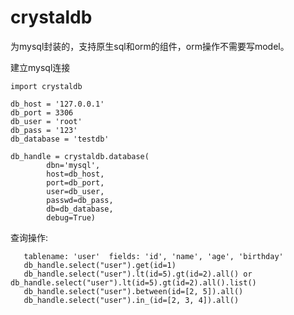 # crystaldb

为mysql封装的，支持原生sql和orm的组件，orm操作不需要写model。

建立mysql连接

    import crystaldb

    db_host = '127.0.0.1'
    db_port = 3306
    db_user = 'root'
    db_pass = '123'
    db_database = 'testdb'
    
    db_handle = crystaldb.database(
            dbn='mysql',
            host=db_host,
            port=db_port,
            user=db_user,
            passwd=db_pass,
            db=db_database,
            debug=True)
            
查询操作:

       tablename: 'user'  fields: 'id', 'name', 'age', 'birthday'
       db_handle.select("user").get(id=1)
       db_handle.select("user").lt(id=5).gt(id=2).all() or db_handle.select("user").lt(id=5).gt(id=2).all().list()
       db_handle.select("user").between(id=[2, 5]).all()
       db_handle.select("user").in_(id=[2, 3, 4]).all()
       
